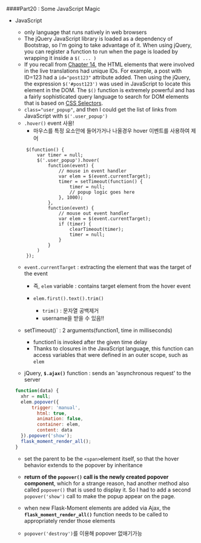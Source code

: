 ####Part20 : Some JavaScript Magic

* JavaScript

  * only language that runs natively in web browsers
  * The jQuery JavaScript library is loaded as a dependency of Bootstrap, so I'm going to take advantage of it. When using jQuery, you can register a function to run when the page is loaded by wrapping it inside a `$( ... )`
  * If you recall from [Chapter 14](https://blog.miguelgrinberg.com/post/the-flask-mega-tutorial-part-xiv-ajax), the HTML elements that were involved in the live translations had unique IDs. For example, a post with ID=123 had a `id="post123"` attribute added. Then using the jQuery, the expression `$('#post123')` was used in JavaScript to locate this element in the DOM. The `$()` function is extremely powerful and has a fairly sophisticated query language to search for DOM elements that is based on [CSS Selectors](https://api.jquery.com/category/selectors/).
  * `class="user_popup"`, and then I could get the list of links from JavaScript with `$('.user_popup')`
  * `.hover()` event 사용!
    * 마우스를 특정 요소안에 들어가거나 나올경우 hover 이벤트를 사용하여 제어

  ```
      $(function() {
          var timer = null;
          $('.user_popup').hover(
              function(event) {
                  // mouse in event handler
                  var elem = $(event.currentTarget);
                  timer = setTimeout(function() {
                      timer = null;
                      // popup logic goes here
                  }, 1000);
              },
              function(event) {
                  // mouse out event handler
                  var elem = $(event.currentTarget);
                  if (timer) {
                      clearTimeout(timer);
                      timer = null;
                  }
              }
          )
      });
  ```

  * `event.currentTarget` : extracting the element that was the target of the event

    * 즉, `elem` variable : contains target element from the hover event

    * ```
      elem.first().text().trim()
      ```

      * `trim()` : 문자열 공백제거
      * username을 받을 수 있음!!

  * setTimeout()` : 2 arguments(function1, time in milliseconds)

    - function1 is invoked after the given time delay
    - Thanks to closures in the JavaScript language, this function can access variables that were defined in an outer scope, such as `elem`

  * jQuery, **`$.ajax()`** function : sends an 'asynchronous request' to the server

  ``` javascript
  function(data) {
  	xhr = null;
  	elem.popover({
  		trigger: 'manual',
          html: true,
          animation: false,
          container: elem,
          content: data
  	}).popover('show');
  	flask_moment_render_all();
  }
  ```

  * set the parent to be the `<span>`element itself, so that the hover behavior extends to the popover by inheritance

  * **return of the `popover()` call is the newly created popover component**, which for a strange reason, had another method also called `popover()` that is used to display it. So I had to add a second `popover('show')` call to make the popup appear on the page.
  * when new Flask-Moment elements are added via Ajax, the **`flask_moment_render_all()`** function needs to be called to appropriately render those elements
  * `popover('destroy')`를 이용해 popover 없애기가능